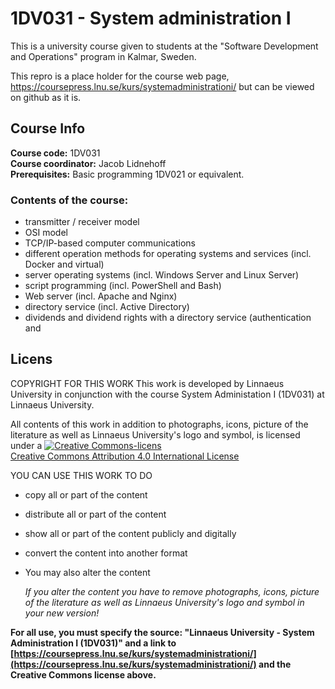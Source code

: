 # 1DV031 - System administration I
This is a university course given to students at the "Software Development and Operations" program in Kalmar, Sweden.

This repro is a place holder for the course web page, https://coursepress.lnu.se/kurs/systemadministrationi/ but can be viewed on github as it is.

## Course Info
**Course code:** 1DV031 <br />
**Course coordinator:** Jacob Lidnehoff <br />
**Prerequisites:** Basic programming 1DV021 or equivalent.
### Contents of the course:
* transmitter / receiver model
* OSI model
* TCP/IP-based computer communications
* different operation methods for operating systems and services (incl. Docker and virtual)
* server operating systems (incl. Windows Server and Linux Server)
* script programming (incl. PowerShell and Bash)
* Web server (incl. Apache and Nginx)
* directory service (incl. Active Directory)
* dividends and dividend rights with a directory service (authentication and

## Licens
COPYRIGHT FOR THIS WORK
This work is developed by Linnaeus University in conjunction with the course System Administation I (1DV031) at Linnaeus University.

All contents of this work in addition to photographs, icons, picture of the literature as well as Linnaeus University's logo and symbol, is licensed under a
[![Creative Commons-licens](https://i.creativecommons.org/l/by/4.0/88x31.png )](http://creativecommons.org/licenses/by/4.0/)<br />
[Creative Commons Attribution 4.0 International License](http://creativecommons.org/licenses/by/4.0/)

YOU CAN USE THIS WORK TO DO
* copy all or part of the content
* distribute all or part of the content
* show all or part of the content publicly and digitally
* convert the content into another format
* You may also alter the content

  *If you alter the content you have to remove photographs, icons, picture of the literature as well as Linnaeus University's logo and symbol in your new version!*

**For all use, you must specify the source: "Linnaeus University - System Administration I (1DV031)" and a link to [https://coursepress.lnu.se/kurs/systemadministrationi/](https://coursepress.lnu.se/kurs/systemadministrationi/) and the Creative Commons license above.**

